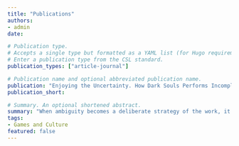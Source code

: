 ```yaml
---
title: "Publications"
authors:
- admin
date: 

# Publication type.
# Accepts a single type but formatted as a YAML list (for Hugo requirements).
# Enter a publication type from the CSL standard.
publication_types: ["article-journal"]

# Publication name and optional abbreviated publication name.
publication: "Enjoying the Uncertainty. How Dark Souls Performs Incompleteness Through Narrative, Level Design and Game Play. _Games and Culture, 20(7), 916-933_"
publication_short: 

# Summary. An optional shortened abstract.
summary: "When ambiguity becomes a deliberate strategy of the work, it becomes difficult to understand how to interpret it: in this article I argue that the correct way to interpret a work that makes incompleteness the rule of its poetics is to analyze how that strategy is conveyed throughout its basic grammar, without trying to solve the puzzles and contradictions that incompleteness and ambiguity inevitably produce."
tags:
- Games and Culture
featured: false
---
```

